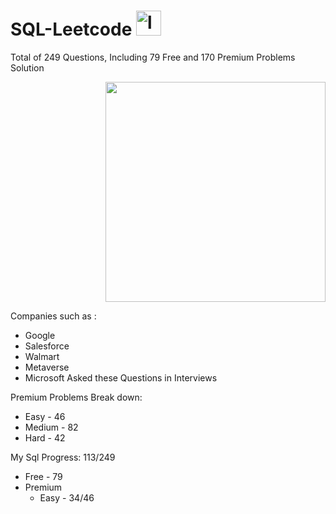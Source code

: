 # SQL-Leetcode <a href="https://leetcode.com/" target="_blank" rel="noopener"> <img src="https://leetcode.com/static/images/LeetCode_logo_rvs.png" alt="leetcode" width="40" height="40"/> </a>
Total of 249 Questions, Including 79 Free and 170 Premium Problems Solution
<div align = "right">
 <img src = "https://institute.careerguide.com/wp-content/uploads/2020/09/interviewp_dribbble.gif" style="width: 22rem;" />
 </div>
 
Companies such as :
* Google
* Salesforce
* Walmart
* Metaverse
* Microsoft
Asked these Questions in Interviews


Premium Problems Break down:
* Easy - 46
* Medium - 82
* Hard - 42

My Sql Progress: 113/249
* Free - 79
* Premium
    - Easy - 34/46

     